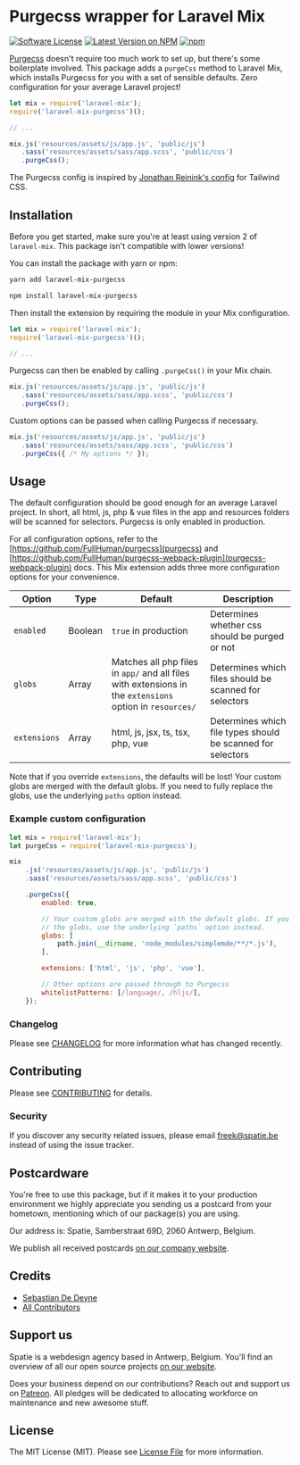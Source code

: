 # Purgecss wrapper for Laravel Mix

[![Software License](https://img.shields.io/badge/license-MIT-brightgreen.svg?style=flat-square)](LICENSE.md)
[![Latest Version on NPM](https://img.shields.io/npm/v/laravel-mix-purgecss.svg?style=flat-square)](https://npmjs.com/package/laravel-mix-purgecss)
[![npm](https://img.shields.io/npm/dt/laravel-mix-purgecss.svg?style=flat-square)](https://www.npmjs.com/package/laravel-mix-purgecss)

[Purgecss](https://www.purgecss.com/) doesn't require too much work to set up, but there's some boilerplate involved. This package adds a `purgeCss` method to Laravel Mix, which installs Purgecss for you with a set of sensible defaults. Zero configuration for your average Laravel project!

```js
let mix = require('laravel-mix');
require('laravel-mix-purgecss')();

// ...

mix.js('resources/assets/js/app.js', 'public/js')
   .sass('resources/assets/sass/app.scss', 'public/css')
   .purgeCss();
```

The Purgecss config is inspired by [Jonathan Reinink's config](https://twitter.com/reinink/status/932599675764518913) for Tailwind CSS.

## Installation

Before you get started, make sure you're at least using version 2 of `laravel-mix`. This package isn't compatible with lower versions!

You can install the package with yarn or npm:

```bash
yarn add laravel-mix-purgecss
```

```bash
npm install laravel-mix-purgecss
```

Then install the extension by requiring the module in your Mix configuration.

```js
let mix = require('laravel-mix');
require('laravel-mix-purgecss')();

// ...
```

Purgecss can then be enabled by calling `.purgeCss()` in your Mix chain.

```js
mix.js('resources/assets/js/app.js', 'public/js')
   .sass('resources/assets/sass/app.scss', 'public/css')
   .purgeCss();
```

Custom options can be passed when calling Purgecss if necessary.

```js
mix.js('resources/assets/js/app.js', 'public/js')
   .sass('resources/assets/sass/app.scss', 'public/css')
   .purgeCss({ /* My options */ });
```

## Usage

The default configuration should be good enough for an average Laravel project. In short, all html, js, php & vue files in the app and resources folders will be scanned for selectors. Purgecss is only enabled in production.

For all configuration options, refer to the [https://github.com/FullHuman/purgecss](purgecss) and [https://github.com/FullHuman/purgecss-webpack-plugin](purgecss-webpack-plugin) docs. This Mix extension adds three more configuration options for your convenience.

| Option       | Type | Default | Description |
|--------------|------|---------|-----|
| `enabled`    | Boolean | `true` in production | Determines whether css should be purged or not |
| `globs`      | Array | Matches all php files in `app/` and all files with extensions in the `extensions` option in `resources/` | Determines which files should be scanned for selectors |
| `extensions` | Array| html, js, jsx, ts, tsx, php, vue | Determines which file types should be scanned for selectors |

Note that if you override `extensions`, the defaults will be lost! Your custom globs are merged with the default globs. If you need to fully replace the globs, use the underlying `paths` option instead.

### Example custom configuration

```js
let mix = require('laravel-mix');
let purgeCss = require('laravel-mix-purgecss');

mix
    .js('resources/assets/js/app.js', 'public/js')
    .sass('resources/assets/sass/app.scss', 'public/css')

    .purgeCss({
        enabled: true,

        // Your custom globs are merged with the default globs. If you need to fully replace
        // the globs, use the underlying `paths` option instead.
        globs: [
            path.join(__dirname, 'node_modules/simplemde/**/*.js'),
        ],

        extensions: ['html', 'js', 'php', 'vue'],

        // Other options are passed through to Purgecss
        whitelistPatterns: [/language/, /hljs/],
    });
```

### Changelog

Please see [CHANGELOG](CHANGELOG.md) for more information what has changed recently.

## Contributing

Please see [CONTRIBUTING](CONTRIBUTING.md) for details.

### Security

If you discover any security related issues, please email freek@spatie.be instead of using the issue tracker.

## Postcardware

You're free to use this package, but if it makes it to your production environment we highly appreciate you sending us a postcard from your hometown, mentioning which of our package(s) you are using.

Our address is: Spatie, Samberstraat 69D, 2060 Antwerp, Belgium.

We publish all received postcards [on our company website](https://spatie.be/en/opensource/postcards).

## Credits

- [Sebastian De Deyne](https://github.com/sebastiandedeyne)
- [All Contributors](../../contributors)

## Support us

Spatie is a webdesign agency based in Antwerp, Belgium. You'll find an overview of all our open source projects [on our website](https://spatie.be/opensource).

Does your business depend on our contributions? Reach out and support us on [Patreon](https://www.patreon.com/spatie).
All pledges will be dedicated to allocating workforce on maintenance and new awesome stuff.

## License

The MIT License (MIT). Please see [License File](LICENSE.md) for more information.
